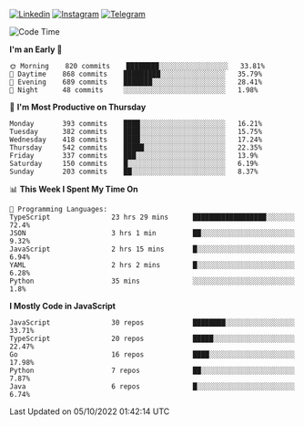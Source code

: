 [![Linkedin](https://img.shields.io/badge/-Archie-blue?style=flat-square&labelColor=gray&logo=Linkedin&logoColor=white&link=https://www.linkedin.com/in/archisdi)](https://www.linkedin.com/in/archisdi)
[![Instagram](https://img.shields.io/badge/-@archisdi-orange?style=flat-square&labelColor=gray&logo=Instagram&logoColor=white&link=https://www.instagram.com/archisdi)](https://www.instagram.com/archisdi)
[![Telegram](https://img.shields.io/badge/-aai-informational?style=flat-square&labelColor=gray&logo=telegram&logoColor=white&link=https://t.me/archisdi)](https://t.me/archisdi)

<!--START_SECTION:waka-->
![Code Time](http://img.shields.io/badge/Code%20Time-1%2C705%20hrs%2045%20mins-blue)

**I'm an Early 🐤** 

```text
🌞 Morning    820 commits    ████████░░░░░░░░░░░░░░░░░   33.81% 
🌆 Daytime    868 commits    █████████░░░░░░░░░░░░░░░░   35.79% 
🌃 Evening    689 commits    ███████░░░░░░░░░░░░░░░░░░   28.41% 
🌙 Night      48 commits     ░░░░░░░░░░░░░░░░░░░░░░░░░   1.98%

```
📅 **I'm Most Productive on Thursday** 

```text
Monday       393 commits    ████░░░░░░░░░░░░░░░░░░░░░   16.21% 
Tuesday      382 commits    ████░░░░░░░░░░░░░░░░░░░░░   15.75% 
Wednesday    418 commits    ████░░░░░░░░░░░░░░░░░░░░░   17.24% 
Thursday     542 commits    █████░░░░░░░░░░░░░░░░░░░░   22.35% 
Friday       337 commits    ███░░░░░░░░░░░░░░░░░░░░░░   13.9% 
Saturday     150 commits    █░░░░░░░░░░░░░░░░░░░░░░░░   6.19% 
Sunday       203 commits    ██░░░░░░░░░░░░░░░░░░░░░░░   8.37%

```


📊 **This Week I Spent My Time On** 

```text
💬 Programming Languages: 
TypeScript               23 hrs 29 mins      ██████████████████░░░░░░░   72.4% 
JSON                     3 hrs 1 min         ██░░░░░░░░░░░░░░░░░░░░░░░   9.32% 
JavaScript               2 hrs 15 mins       █░░░░░░░░░░░░░░░░░░░░░░░░   6.94% 
YAML                     2 hrs 2 mins        █░░░░░░░░░░░░░░░░░░░░░░░░   6.28% 
Python                   35 mins             ░░░░░░░░░░░░░░░░░░░░░░░░░   1.8%

```

**I Mostly Code in JavaScript** 

```text
JavaScript               30 repos            ████████░░░░░░░░░░░░░░░░░   33.71% 
TypeScript               20 repos            █████░░░░░░░░░░░░░░░░░░░░   22.47% 
Go                       16 repos            ████░░░░░░░░░░░░░░░░░░░░░   17.98% 
Python                   7 repos             ██░░░░░░░░░░░░░░░░░░░░░░░   7.87% 
Java                     6 repos             █░░░░░░░░░░░░░░░░░░░░░░░░   6.74%

```



 Last Updated on 05/10/2022 01:42:14 UTC
<!--END_SECTION:waka-->